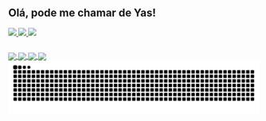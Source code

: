 ## Olá, pode me chamar de Yas!
<div>
  <a href="[https://beacon.ai/yasmelinss](https://github.com/yasmelinss)">
  <img height="180em" src="https://github-readme-stats.vercel.app/api?username=yasmelinss&show_icons=true&theme=tokyonight&include_all_commits&count_private=true"/>
  <img height="180em" src="https://github-readme-stats.vercel.app/api/top-langs/?username=yasmelinss&yout=compact&langs_count=16&theme=tokyonight"/>
  <img height="180em" src="https://share1.cloudhq-mkt3.net/54b12f71926641.png"/>

</div>

 ##

<div>

<img align="center" width="40" src="https://cdn.jsdelivr.net/gh/devicons/devicon@latest/icons/cplusplus/cplusplus-original.svg" />
<img align="center" width="40" src="https://cdn.jsdelivr.net/gh/devicons/devicon@latest/icons/java/java-original-wordmark.svg" />
<img align="center" width="40" src="https://cdn.jsdelivr.net/gh/devicons/devicon@latest/icons/html5/html5-original-wordmark.svg" />
<img align="center" width="40" src="https://cdn.jsdelivr.net/gh/devicons/devicon@latest/icons/css3/css3-original-wordmark.svg" />
          
</div>

<picture align="center">
  <source media="(prefers-color-scheme: dark)" srcset="https://raw.githubusercontent.com/yasmelinss/yasmelinss/output/github-contribution-grid-snake-dark.svg">
  <source media="(prefers-color-scheme: light)" srcset="https://raw.githubusercontent.com/yasmelinss/yasmelinss/output/github-contribution-grid-snake-dark.svg">
  <img align="center" alt="github contribution grid snake animation" src="https://raw.githubusercontent.com/yasmelinss/yasmelinss/output/github-contribution-grid-snake.svg">
</picture>


<!--
**yasmelinss/yasmelinss** is a ✨ _special_ ✨ repository because its `README.md` (this file) appears on your GitHub profile.

Here are some ideas to get you started:
- 💕 windows + .
-->


